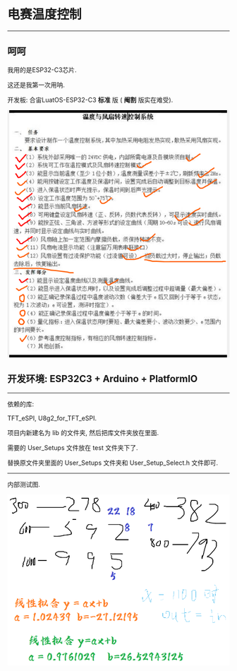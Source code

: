 # 电赛温度控制
****
## 呵呵

我用的是ESP32-C3芯片.

这还是我第一次用呐.

开发板: 合宙LuatOS-ESP32-C3 **标准** 版 ( **阉割** 版实在难受).

![](https://raw.githubusercontent.com/fsender/NUEDC_TempCtrl/main/test/%E5%B1%8F%E5%B9%95%E6%88%AA%E5%9B%BE%202022-06-27%20085845_2.png)

## 开发环境: ESP32C3 + Arduino + PlatformIO
****

依赖的库:

TFT_eSPI, U8g2_for_TFT_eSPI.

项目内新建名为 lib 的文件夹, 然后把库文件夹放在里面.

需要的 User_Setups 文件放在 test 文件夹下了.

替换原文件夹里面的 User_Setups 文件夹和 User_Setup_Select.h 文件即可.

****

内部测试图.

![](https://raw.githubusercontent.com/fsender/NUEDC_TempCtrl/main/test/%E6%95%B0%E6%8D%AE%E4%BF%AE%E6%AD%A3.png)